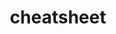 ---
title: cheatsheet
layout: collection
permalink: /cheatsheet/
collection: cheatsheet
show_excerpts: false
author_profile: true
entries_layout: list
sort_by: date # date (default) title
---